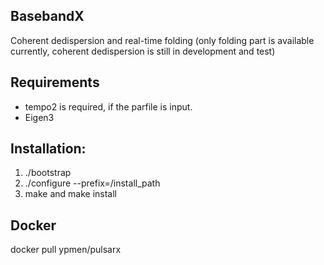 ## BasebandX
Coherent dedispersion and real-time folding (only folding part is available currently, coherent dedispersion is still in development and test)

## Requirements
- tempo2 is required, if the parfile is input.
- Eigen3

## Installation:
1) ./bootstrap
2) ./configure --prefix=/install\_path
3) make and make install

## Docker
docker pull ypmen/pulsarx
